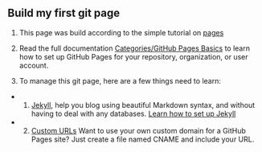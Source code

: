 ## Build my first git page

1. This page was build according to the simple tutorial on [pages](https://pages.github.com/)

2. Read the full documentation [Categories/GitHub Pages Basics](https://help.github.com/categories/20/articles) to learn how to set up GitHub Pages for your repository, organization, or user account. 

3. To manage this git page, here are a few things need to learn:
  * 1. [Jekyll](http://jekyllrb.com/), help you blog using beautiful Markdown syntax, and without having to deal with any databases. [Learn how to set up Jekyll](http://jekyllrb.com/docs/quickstart/)
  * 2. [Custom URLs](https://help.github.com/articles/setting-up-a-custom-domain-with-github-pages) Want to use your own custom domain for a GitHub Pages site? Just create a file named CNAME and include your URL.
 